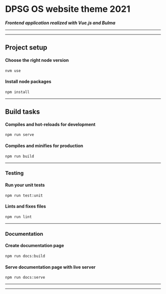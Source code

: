 # DPSG OS website theme 2021

_**Frontend application realized with Vue.js and Bulma**_

---
---

## Project setup
#### Choose the right node version
```
nvm use
```
#### Install node packages
```
npm install
```
---
## Build tasks
#### Compiles and hot-reloads for development
```
npm run serve
```

#### Compiles and minifies for production
```
npm run build
```
---
### Testing
#### Run your unit tests
```
npm run test:unit
```

#### Lints and fixes files
```
npm run lint
```
---
### Documentation
#### Create documentation page
```
npm run docs:build
```
#### Serve documentation page with live server
```
npm run docs:serve
```
---
---

